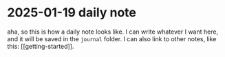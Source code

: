 # 2025-01-19 daily note

aha, so this is how a daily note looks like. I can write whatever I want here, and it will be saved in the `journal` folder. I can also link to other notes, like this: [[getting-started]].



